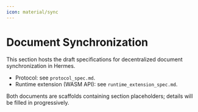 ```yaml
---
icon: material/sync
---
```


# Document Synchronization

This section hosts the draft specifications for decentralized document synchronization in Hermes.

- Protocol: see `protocol_spec.md`.
- Runtime extension (WASM API): see `runtime_extension_spec.md`.

Both documents are scaffolds containing section placeholders; details will be filled in progressively.

